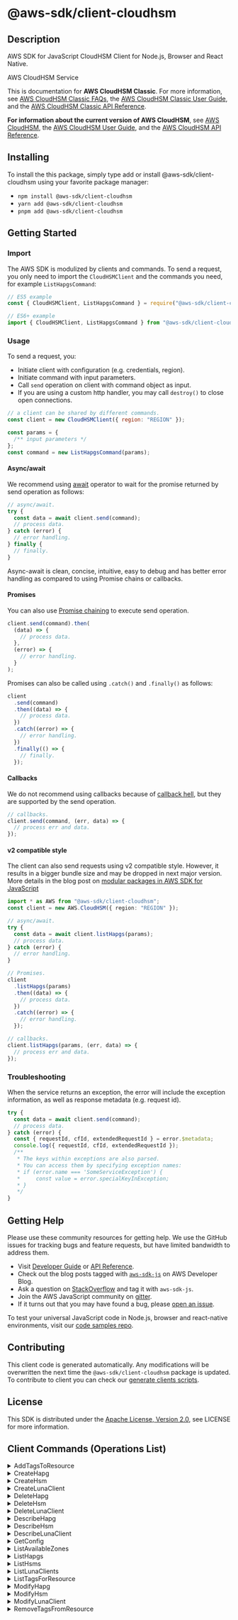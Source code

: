<!-- generated file, do not edit directly -->

# @aws-sdk/client-cloudhsm

## Description

AWS SDK for JavaScript CloudHSM Client for Node.js, Browser and React Native.

<fullname>AWS CloudHSM Service</fullname>

<p>This is documentation for <b>AWS CloudHSM Classic</b>. For
more information, see <a href="http://aws.amazon.com/cloudhsm/faqs-classic/">AWS CloudHSM
Classic FAQs</a>, the <a href="https://docs.aws.amazon.com/cloudhsm/classic/userguide/">AWS
CloudHSM Classic User Guide</a>, and the <a href="https://docs.aws.amazon.com/cloudhsm/classic/APIReference/">AWS CloudHSM Classic API Reference</a>.</p>
<p>
<b>For information about the current version of AWS
CloudHSM</b>, see <a href="http://aws.amazon.com/cloudhsm/">AWS CloudHSM</a>, the
<a href="https://docs.aws.amazon.com/cloudhsm/latest/userguide/">AWS CloudHSM User Guide</a>,
and the <a href="https://docs.aws.amazon.com/cloudhsm/latest/APIReference/">AWS CloudHSM API
Reference</a>.</p>

## Installing

To install the this package, simply type add or install @aws-sdk/client-cloudhsm
using your favorite package manager:

- `npm install @aws-sdk/client-cloudhsm`
- `yarn add @aws-sdk/client-cloudhsm`
- `pnpm add @aws-sdk/client-cloudhsm`

## Getting Started

### Import

The AWS SDK is modulized by clients and commands.
To send a request, you only need to import the `CloudHSMClient` and
the commands you need, for example `ListHapgsCommand`:

```js
// ES5 example
const { CloudHSMClient, ListHapgsCommand } = require("@aws-sdk/client-cloudhsm");
```

```ts
// ES6+ example
import { CloudHSMClient, ListHapgsCommand } from "@aws-sdk/client-cloudhsm";
```

### Usage

To send a request, you:

- Initiate client with configuration (e.g. credentials, region).
- Initiate command with input parameters.
- Call `send` operation on client with command object as input.
- If you are using a custom http handler, you may call `destroy()` to close open connections.

```js
// a client can be shared by different commands.
const client = new CloudHSMClient({ region: "REGION" });

const params = {
  /** input parameters */
};
const command = new ListHapgsCommand(params);
```

#### Async/await

We recommend using [await](https://developer.mozilla.org/en-US/docs/Web/JavaScript/Reference/Operators/await)
operator to wait for the promise returned by send operation as follows:

```js
// async/await.
try {
  const data = await client.send(command);
  // process data.
} catch (error) {
  // error handling.
} finally {
  // finally.
}
```

Async-await is clean, concise, intuitive, easy to debug and has better error handling
as compared to using Promise chains or callbacks.

#### Promises

You can also use [Promise chaining](https://developer.mozilla.org/en-US/docs/Web/JavaScript/Guide/Using_promises#chaining)
to execute send operation.

```js
client.send(command).then(
  (data) => {
    // process data.
  },
  (error) => {
    // error handling.
  }
);
```

Promises can also be called using `.catch()` and `.finally()` as follows:

```js
client
  .send(command)
  .then((data) => {
    // process data.
  })
  .catch((error) => {
    // error handling.
  })
  .finally(() => {
    // finally.
  });
```

#### Callbacks

We do not recommend using callbacks because of [callback hell](http://callbackhell.com/),
but they are supported by the send operation.

```js
// callbacks.
client.send(command, (err, data) => {
  // process err and data.
});
```

#### v2 compatible style

The client can also send requests using v2 compatible style.
However, it results in a bigger bundle size and may be dropped in next major version. More details in the blog post
on [modular packages in AWS SDK for JavaScript](https://aws.amazon.com/blogs/developer/modular-packages-in-aws-sdk-for-javascript/)

```ts
import * as AWS from "@aws-sdk/client-cloudhsm";
const client = new AWS.CloudHSM({ region: "REGION" });

// async/await.
try {
  const data = await client.listHapgs(params);
  // process data.
} catch (error) {
  // error handling.
}

// Promises.
client
  .listHapgs(params)
  .then((data) => {
    // process data.
  })
  .catch((error) => {
    // error handling.
  });

// callbacks.
client.listHapgs(params, (err, data) => {
  // process err and data.
});
```

### Troubleshooting

When the service returns an exception, the error will include the exception information,
as well as response metadata (e.g. request id).

```js
try {
  const data = await client.send(command);
  // process data.
} catch (error) {
  const { requestId, cfId, extendedRequestId } = error.$metadata;
  console.log({ requestId, cfId, extendedRequestId });
  /**
   * The keys within exceptions are also parsed.
   * You can access them by specifying exception names:
   * if (error.name === 'SomeServiceException') {
   *     const value = error.specialKeyInException;
   * }
   */
}
```

## Getting Help

Please use these community resources for getting help.
We use the GitHub issues for tracking bugs and feature requests, but have limited bandwidth to address them.

- Visit [Developer Guide](https://docs.aws.amazon.com/sdk-for-javascript/v3/developer-guide/welcome.html)
  or [API Reference](https://docs.aws.amazon.com/AWSJavaScriptSDK/v3/latest/index.html).
- Check out the blog posts tagged with [`aws-sdk-js`](https://aws.amazon.com/blogs/developer/tag/aws-sdk-js/)
  on AWS Developer Blog.
- Ask a question on [StackOverflow](https://stackoverflow.com/questions/tagged/aws-sdk-js) and tag it with `aws-sdk-js`.
- Join the AWS JavaScript community on [gitter](https://gitter.im/aws/aws-sdk-js-v3).
- If it turns out that you may have found a bug, please [open an issue](https://github.com/aws/aws-sdk-js-v3/issues/new/choose).

To test your universal JavaScript code in Node.js, browser and react-native environments,
visit our [code samples repo](https://github.com/aws-samples/aws-sdk-js-tests).

## Contributing

This client code is generated automatically. Any modifications will be overwritten the next time the `@aws-sdk/client-cloudhsm` package is updated.
To contribute to client you can check our [generate clients scripts](https://github.com/aws/aws-sdk-js-v3/tree/main/scripts/generate-clients).

## License

This SDK is distributed under the
[Apache License, Version 2.0](http://www.apache.org/licenses/LICENSE-2.0),
see LICENSE for more information.

## Client Commands (Operations List)

<details>
<summary>
AddTagsToResource
</summary>

[Command API Reference](https://docs.aws.amazon.com/AWSJavaScriptSDK/v3/latest/client/cloudhsm/command/AddTagsToResourceCommand/) / [Input](https://docs.aws.amazon.com/AWSJavaScriptSDK/v3/latest/Package/-aws-sdk-client-cloudhsm/Interface/AddTagsToResourceCommandInput/) / [Output](https://docs.aws.amazon.com/AWSJavaScriptSDK/v3/latest/Package/-aws-sdk-client-cloudhsm/Interface/AddTagsToResourceCommandOutput/)

</details>
<details>
<summary>
CreateHapg
</summary>

[Command API Reference](https://docs.aws.amazon.com/AWSJavaScriptSDK/v3/latest/client/cloudhsm/command/CreateHapgCommand/) / [Input](https://docs.aws.amazon.com/AWSJavaScriptSDK/v3/latest/Package/-aws-sdk-client-cloudhsm/Interface/CreateHapgCommandInput/) / [Output](https://docs.aws.amazon.com/AWSJavaScriptSDK/v3/latest/Package/-aws-sdk-client-cloudhsm/Interface/CreateHapgCommandOutput/)

</details>
<details>
<summary>
CreateHsm
</summary>

[Command API Reference](https://docs.aws.amazon.com/AWSJavaScriptSDK/v3/latest/client/cloudhsm/command/CreateHsmCommand/) / [Input](https://docs.aws.amazon.com/AWSJavaScriptSDK/v3/latest/Package/-aws-sdk-client-cloudhsm/Interface/CreateHsmCommandInput/) / [Output](https://docs.aws.amazon.com/AWSJavaScriptSDK/v3/latest/Package/-aws-sdk-client-cloudhsm/Interface/CreateHsmCommandOutput/)

</details>
<details>
<summary>
CreateLunaClient
</summary>

[Command API Reference](https://docs.aws.amazon.com/AWSJavaScriptSDK/v3/latest/client/cloudhsm/command/CreateLunaClientCommand/) / [Input](https://docs.aws.amazon.com/AWSJavaScriptSDK/v3/latest/Package/-aws-sdk-client-cloudhsm/Interface/CreateLunaClientCommandInput/) / [Output](https://docs.aws.amazon.com/AWSJavaScriptSDK/v3/latest/Package/-aws-sdk-client-cloudhsm/Interface/CreateLunaClientCommandOutput/)

</details>
<details>
<summary>
DeleteHapg
</summary>

[Command API Reference](https://docs.aws.amazon.com/AWSJavaScriptSDK/v3/latest/client/cloudhsm/command/DeleteHapgCommand/) / [Input](https://docs.aws.amazon.com/AWSJavaScriptSDK/v3/latest/Package/-aws-sdk-client-cloudhsm/Interface/DeleteHapgCommandInput/) / [Output](https://docs.aws.amazon.com/AWSJavaScriptSDK/v3/latest/Package/-aws-sdk-client-cloudhsm/Interface/DeleteHapgCommandOutput/)

</details>
<details>
<summary>
DeleteHsm
</summary>

[Command API Reference](https://docs.aws.amazon.com/AWSJavaScriptSDK/v3/latest/client/cloudhsm/command/DeleteHsmCommand/) / [Input](https://docs.aws.amazon.com/AWSJavaScriptSDK/v3/latest/Package/-aws-sdk-client-cloudhsm/Interface/DeleteHsmCommandInput/) / [Output](https://docs.aws.amazon.com/AWSJavaScriptSDK/v3/latest/Package/-aws-sdk-client-cloudhsm/Interface/DeleteHsmCommandOutput/)

</details>
<details>
<summary>
DeleteLunaClient
</summary>

[Command API Reference](https://docs.aws.amazon.com/AWSJavaScriptSDK/v3/latest/client/cloudhsm/command/DeleteLunaClientCommand/) / [Input](https://docs.aws.amazon.com/AWSJavaScriptSDK/v3/latest/Package/-aws-sdk-client-cloudhsm/Interface/DeleteLunaClientCommandInput/) / [Output](https://docs.aws.amazon.com/AWSJavaScriptSDK/v3/latest/Package/-aws-sdk-client-cloudhsm/Interface/DeleteLunaClientCommandOutput/)

</details>
<details>
<summary>
DescribeHapg
</summary>

[Command API Reference](https://docs.aws.amazon.com/AWSJavaScriptSDK/v3/latest/client/cloudhsm/command/DescribeHapgCommand/) / [Input](https://docs.aws.amazon.com/AWSJavaScriptSDK/v3/latest/Package/-aws-sdk-client-cloudhsm/Interface/DescribeHapgCommandInput/) / [Output](https://docs.aws.amazon.com/AWSJavaScriptSDK/v3/latest/Package/-aws-sdk-client-cloudhsm/Interface/DescribeHapgCommandOutput/)

</details>
<details>
<summary>
DescribeHsm
</summary>

[Command API Reference](https://docs.aws.amazon.com/AWSJavaScriptSDK/v3/latest/client/cloudhsm/command/DescribeHsmCommand/) / [Input](https://docs.aws.amazon.com/AWSJavaScriptSDK/v3/latest/Package/-aws-sdk-client-cloudhsm/Interface/DescribeHsmCommandInput/) / [Output](https://docs.aws.amazon.com/AWSJavaScriptSDK/v3/latest/Package/-aws-sdk-client-cloudhsm/Interface/DescribeHsmCommandOutput/)

</details>
<details>
<summary>
DescribeLunaClient
</summary>

[Command API Reference](https://docs.aws.amazon.com/AWSJavaScriptSDK/v3/latest/client/cloudhsm/command/DescribeLunaClientCommand/) / [Input](https://docs.aws.amazon.com/AWSJavaScriptSDK/v3/latest/Package/-aws-sdk-client-cloudhsm/Interface/DescribeLunaClientCommandInput/) / [Output](https://docs.aws.amazon.com/AWSJavaScriptSDK/v3/latest/Package/-aws-sdk-client-cloudhsm/Interface/DescribeLunaClientCommandOutput/)

</details>
<details>
<summary>
GetConfig
</summary>

[Command API Reference](https://docs.aws.amazon.com/AWSJavaScriptSDK/v3/latest/client/cloudhsm/command/GetConfigCommand/) / [Input](https://docs.aws.amazon.com/AWSJavaScriptSDK/v3/latest/Package/-aws-sdk-client-cloudhsm/Interface/GetConfigCommandInput/) / [Output](https://docs.aws.amazon.com/AWSJavaScriptSDK/v3/latest/Package/-aws-sdk-client-cloudhsm/Interface/GetConfigCommandOutput/)

</details>
<details>
<summary>
ListAvailableZones
</summary>

[Command API Reference](https://docs.aws.amazon.com/AWSJavaScriptSDK/v3/latest/client/cloudhsm/command/ListAvailableZonesCommand/) / [Input](https://docs.aws.amazon.com/AWSJavaScriptSDK/v3/latest/Package/-aws-sdk-client-cloudhsm/Interface/ListAvailableZonesCommandInput/) / [Output](https://docs.aws.amazon.com/AWSJavaScriptSDK/v3/latest/Package/-aws-sdk-client-cloudhsm/Interface/ListAvailableZonesCommandOutput/)

</details>
<details>
<summary>
ListHapgs
</summary>

[Command API Reference](https://docs.aws.amazon.com/AWSJavaScriptSDK/v3/latest/client/cloudhsm/command/ListHapgsCommand/) / [Input](https://docs.aws.amazon.com/AWSJavaScriptSDK/v3/latest/Package/-aws-sdk-client-cloudhsm/Interface/ListHapgsCommandInput/) / [Output](https://docs.aws.amazon.com/AWSJavaScriptSDK/v3/latest/Package/-aws-sdk-client-cloudhsm/Interface/ListHapgsCommandOutput/)

</details>
<details>
<summary>
ListHsms
</summary>

[Command API Reference](https://docs.aws.amazon.com/AWSJavaScriptSDK/v3/latest/client/cloudhsm/command/ListHsmsCommand/) / [Input](https://docs.aws.amazon.com/AWSJavaScriptSDK/v3/latest/Package/-aws-sdk-client-cloudhsm/Interface/ListHsmsCommandInput/) / [Output](https://docs.aws.amazon.com/AWSJavaScriptSDK/v3/latest/Package/-aws-sdk-client-cloudhsm/Interface/ListHsmsCommandOutput/)

</details>
<details>
<summary>
ListLunaClients
</summary>

[Command API Reference](https://docs.aws.amazon.com/AWSJavaScriptSDK/v3/latest/client/cloudhsm/command/ListLunaClientsCommand/) / [Input](https://docs.aws.amazon.com/AWSJavaScriptSDK/v3/latest/Package/-aws-sdk-client-cloudhsm/Interface/ListLunaClientsCommandInput/) / [Output](https://docs.aws.amazon.com/AWSJavaScriptSDK/v3/latest/Package/-aws-sdk-client-cloudhsm/Interface/ListLunaClientsCommandOutput/)

</details>
<details>
<summary>
ListTagsForResource
</summary>

[Command API Reference](https://docs.aws.amazon.com/AWSJavaScriptSDK/v3/latest/client/cloudhsm/command/ListTagsForResourceCommand/) / [Input](https://docs.aws.amazon.com/AWSJavaScriptSDK/v3/latest/Package/-aws-sdk-client-cloudhsm/Interface/ListTagsForResourceCommandInput/) / [Output](https://docs.aws.amazon.com/AWSJavaScriptSDK/v3/latest/Package/-aws-sdk-client-cloudhsm/Interface/ListTagsForResourceCommandOutput/)

</details>
<details>
<summary>
ModifyHapg
</summary>

[Command API Reference](https://docs.aws.amazon.com/AWSJavaScriptSDK/v3/latest/client/cloudhsm/command/ModifyHapgCommand/) / [Input](https://docs.aws.amazon.com/AWSJavaScriptSDK/v3/latest/Package/-aws-sdk-client-cloudhsm/Interface/ModifyHapgCommandInput/) / [Output](https://docs.aws.amazon.com/AWSJavaScriptSDK/v3/latest/Package/-aws-sdk-client-cloudhsm/Interface/ModifyHapgCommandOutput/)

</details>
<details>
<summary>
ModifyHsm
</summary>

[Command API Reference](https://docs.aws.amazon.com/AWSJavaScriptSDK/v3/latest/client/cloudhsm/command/ModifyHsmCommand/) / [Input](https://docs.aws.amazon.com/AWSJavaScriptSDK/v3/latest/Package/-aws-sdk-client-cloudhsm/Interface/ModifyHsmCommandInput/) / [Output](https://docs.aws.amazon.com/AWSJavaScriptSDK/v3/latest/Package/-aws-sdk-client-cloudhsm/Interface/ModifyHsmCommandOutput/)

</details>
<details>
<summary>
ModifyLunaClient
</summary>

[Command API Reference](https://docs.aws.amazon.com/AWSJavaScriptSDK/v3/latest/client/cloudhsm/command/ModifyLunaClientCommand/) / [Input](https://docs.aws.amazon.com/AWSJavaScriptSDK/v3/latest/Package/-aws-sdk-client-cloudhsm/Interface/ModifyLunaClientCommandInput/) / [Output](https://docs.aws.amazon.com/AWSJavaScriptSDK/v3/latest/Package/-aws-sdk-client-cloudhsm/Interface/ModifyLunaClientCommandOutput/)

</details>
<details>
<summary>
RemoveTagsFromResource
</summary>

[Command API Reference](https://docs.aws.amazon.com/AWSJavaScriptSDK/v3/latest/client/cloudhsm/command/RemoveTagsFromResourceCommand/) / [Input](https://docs.aws.amazon.com/AWSJavaScriptSDK/v3/latest/Package/-aws-sdk-client-cloudhsm/Interface/RemoveTagsFromResourceCommandInput/) / [Output](https://docs.aws.amazon.com/AWSJavaScriptSDK/v3/latest/Package/-aws-sdk-client-cloudhsm/Interface/RemoveTagsFromResourceCommandOutput/)

</details>
